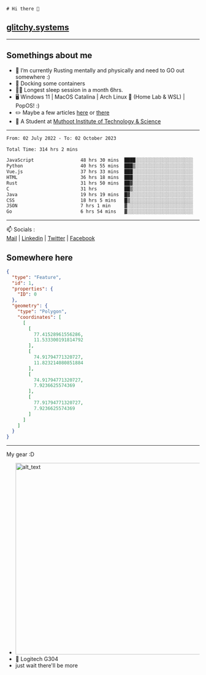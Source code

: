 ```
# Hi there 👋
```
## [glitchy.systems](https://glitchy.systems)
---

## Somethings about me



- 🌱 I’m currently Rusting mentally and physically and need to GO out somewhere :)
- 🐋 Docking some containers
- 😶‍🌫️ Longest sleep session in a month 6hrs.
- 🖥️ Windows 11 | MacOS Catalina | Arch Linux 🦩 (Home Lab & WSL) | PopOS! :)
- ✏️ Maybe a few articles [here](https://medium.com/@advaithnarayanan8) or [there](https://medium.com/@advaithnarayanan8)
- 📑 A Student at [Muthoot Institute of Technology & Science](https://mgmits.ac.in/)



---

<!--START_SECTION:waka-->

```txt
From: 02 July 2022 - To: 02 October 2023

Total Time: 314 hrs 2 mins

JavaScript                 48 hrs 30 mins  ████░░░░░░░░░░░░░░░░░░░░░   15.45 %
Python                     40 hrs 55 mins  ███▒░░░░░░░░░░░░░░░░░░░░░   13.03 %
Vue.js                     37 hrs 33 mins  ███░░░░░░░░░░░░░░░░░░░░░░   11.96 %
HTML                       36 hrs 18 mins  ███░░░░░░░░░░░░░░░░░░░░░░   11.56 %
Rust                       31 hrs 50 mins  ██▓░░░░░░░░░░░░░░░░░░░░░░   10.14 %
C                          31 hrs          ██▒░░░░░░░░░░░░░░░░░░░░░░   09.88 %
Java                       19 hrs 19 mins  █▓░░░░░░░░░░░░░░░░░░░░░░░   06.15 %
CSS                        18 hrs 5 mins   █▒░░░░░░░░░░░░░░░░░░░░░░░   05.76 %
JSON                       7 hrs 1 min     ▓░░░░░░░░░░░░░░░░░░░░░░░░   02.24 %
Go                         6 hrs 54 mins   ▓░░░░░░░░░░░░░░░░░░░░░░░░   02.20 %
```

<!--END_SECTION:waka-->

---

📫 Socials :<br>
[Mail](mailto:advaithnarayanan8@gmail.com) | [Linkedin](https://www.linkedin.com/in/advaith-narayanan-a72152214/) | [Twitter](https://twitter.com/advaithnarayan) | [Facebook](https://screenmessage.com/qinq)

## Somewhere here

```geojson
{
  "type": "Feature",
  "id": 1,
  "properties": {
    "ID": 0
  },
  "geometry": {
    "type": "Polygon",
    "coordinates": [
      [
        [
          77.41528961556286,
          11.533300191814792
        ],
        [
          74.91794771320727,
          11.823214080851884
        ],
        [
          74.91794771320727,
          7.9236625574369
        ],
        [
          77.91794771320727,
          7.9236625574369
        ]
      ]
    ]
  }
}
```


--- 
My gear :D

- [<img alt="alt_text" width="500px" src="https://valid.x86.fr/cache/banner/xv24bv-6.png" />](https://valid.x86.fr/xv24bv)
- 🐁 Logitech G304
- just wait there'll be more

